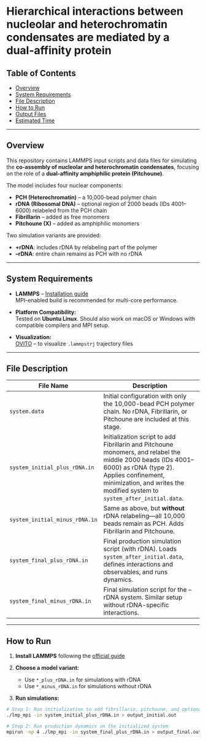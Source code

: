 # Hierarchical interactions between nucleolar and heterochromatin condensates are mediated by a dual-affinity protein

## Table of Contents  
- [Overview](#overview)  
- [System Requirements](#system-requirements)  
- [File Description](#file-description)  
- [How to Run](#how-to-run)  
- [Output Files](#output-files)  
- [Estimated Time](#estimated-time)

---

## Overview

This repository contains LAMMPS input scripts and data files for simulating the **co-assembly of nucleolar and heterochromatin condensates**, focusing on the role of a **dual-affinity amphiphilic protein (Pitchoune)**.

The model includes four nuclear components:
- **PCH (Heterochromatin)** – a 10,000-bead polymer chain
- **rDNA (Ribosomal DNA)** – optional region of 2000 beads (IDs 4001–6000) relabeled from the PCH chain
- **Fibrillarin** – added as free monomers
- **Pitchoune (X)** – added as amphiphilic monomers

Two simulation variants are provided:
- **+rDNA**: includes rDNA by relabeling part of the polymer
- **–rDNA**: entire chain remains as PCH with no rDNA

---

## System Requirements

- **LAMMPS** – [Installation guide](https://docs.lammps.org/Install.html)  
  MPI-enabled build is recommended for multi-core performance.

- **Platform Compatibility:**  
  Tested on **Ubuntu Linux**. Should also work on macOS or Windows with compatible compilers and MPI setup.

- **Visualization:**  
  [OVITO](https://www.ovito.org/) – to visualize `.lammpstrj` trajectory files

---

## File Description

| File Name                        | Description |
|----------------------------------|-------------|
| `system.data`                    | Initial configuration with only the 10,000-bead PCH polymer chain. No rDNA, Fibrillarin, or Pitchoune are included at this stage. |
| `system_initial_plus_rDNA.in`    | Initialization script to add Fibrillarin and Pitchoune monomers, and relabel the middle 2000 beads (IDs 4001–6000) as rDNA (type 2). Applies confinement, minimization, and writes the modified system to `system_after_initial.data`. |
| `system_initial_minus_rDNA.in`   | Same as above, but **without** rDNA relabeling—all 10,000 beads remain as PCH. Adds Fibrillarin and Pitchoune. |
| `system_final_plus_rDNA.in`      | Final production simulation script (with rDNA). Loads `system_after_initial.data`, defines interactions and observables, and runs dynamics. |
| `system_final_minus_rDNA.in`     | Final simulation script for the –rDNA system. Similar setup without rDNA-specific interactions. |

---

## How to Run

1. **Install LAMMPS** following the [official guide](https://docs.lammps.org/Install.html)

2. **Choose a model variant:**
   - Use `*_plus_rDNA.in` for simulations with rDNA
   - Use `*_minus_rDNA.in` for simulations without rDNA

3. **Run simulations:**

```bash
# Step 1: Run initialization to add fibrillarin, pitchoune, and optionally rDNA
./lmp_mpi -in system_initial_plus_rDNA.in > output_initial.out

# Step 2: Run production dynamics on the initialized system
mpirun -np 4 ./lmp_mpi -in system_final_plus_rDNA.in > output_final.out
